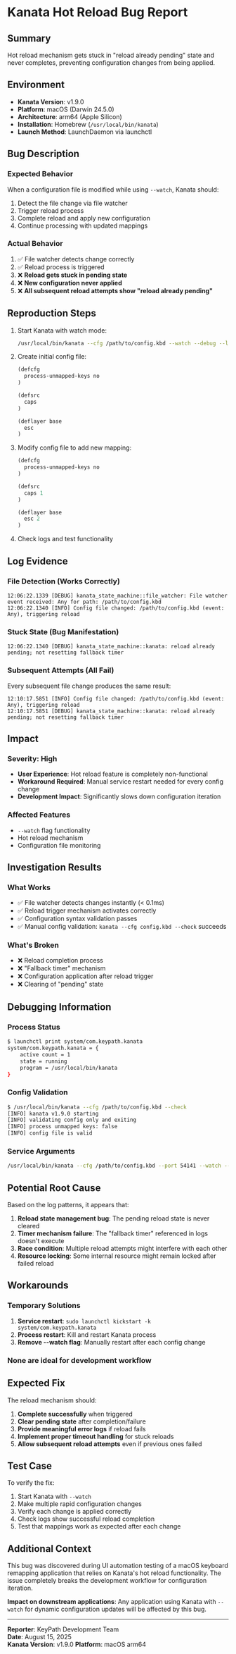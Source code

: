 # Kanata Hot Reload Bug Report

## Summary
Hot reload mechanism gets stuck in "reload already pending" state and never completes, preventing configuration changes from being applied.

## Environment
- **Kanata Version**: v1.9.0
- **Platform**: macOS (Darwin 24.5.0)
- **Architecture**: arm64 (Apple Silicon)
- **Installation**: Homebrew (`/usr/local/bin/kanata`)
- **Launch Method**: LaunchDaemon via launchctl

## Bug Description

### Expected Behavior
When a configuration file is modified while using `--watch`, Kanata should:
1. Detect the file change via file watcher
2. Trigger reload process
3. Complete reload and apply new configuration
4. Continue processing with updated mappings

### Actual Behavior  
1. ✅ File watcher detects change correctly
2. ✅ Reload process is triggered
3. ❌ **Reload gets stuck in pending state**
4. ❌ **New configuration never applied**
5. ❌ **All subsequent reload attempts show "reload already pending"**

## Reproduction Steps

1. Start Kanata with watch mode:
   ```bash
   /usr/local/bin/kanata --cfg /path/to/config.kbd --watch --debug --log-layer-changes
   ```

2. Create initial config file:
   ```lisp
   (defcfg
     process-unmapped-keys no
   )
   
   (defsrc
     caps
   )
   
   (deflayer base
     esc
   )
   ```

3. Modify config file to add new mapping:
   ```lisp
   (defcfg
     process-unmapped-keys no
   )
   
   (defsrc
     caps 1
   )
   
   (deflayer base
     esc 2
   )
   ```

4. Check logs and test functionality

## Log Evidence

### File Detection (Works Correctly)
```
12:06:22.1339 [DEBUG] kanata_state_machine::file_watcher: File watcher event received: Any for path: /path/to/config.kbd
12:06:22.1340 [INFO] Config file changed: /path/to/config.kbd (event: Any), triggering reload
```

### Stuck State (Bug Manifestation)  
```
12:06:22.1340 [DEBUG] kanata_state_machine::kanata: reload already pending; not resetting fallback timer
```

### Subsequent Attempts (All Fail)
Every subsequent file change produces the same result:
```
12:10:17.5851 [INFO] Config file changed: /path/to/config.kbd (event: Any), triggering reload
12:10:17.5851 [DEBUG] kanata_state_machine::kanata: reload already pending; not resetting fallback timer
```

## Impact

### Severity: High
- **User Experience**: Hot reload feature is completely non-functional
- **Workaround Required**: Manual service restart needed for every config change
- **Development Impact**: Significantly slows down configuration iteration

### Affected Features
- `--watch` flag functionality
- Hot reload mechanism
- Configuration file monitoring

## Investigation Results

### What Works
- ✅ File watcher detects changes instantly (< 0.1ms)
- ✅ Reload trigger mechanism activates correctly
- ✅ Configuration syntax validation passes
- ✅ Manual config validation: `kanata --cfg config.kbd --check` succeeds

### What's Broken
- ❌ Reload completion process
- ❌ "Fallback timer" mechanism  
- ❌ Configuration application after reload trigger
- ❌ Clearing of "pending" state

## Debugging Information

### Process Status
```bash
$ launchctl print system/com.keypath.kanata
system/com.keypath.kanata = {
    active count = 1
    state = running
    program = /usr/local/bin/kanata
}
```

### Config Validation
```bash
$ /usr/local/bin/kanata --cfg /path/to/config.kbd --check
[INFO] kanata v1.9.0 starting
[INFO] validating config only and exiting
[INFO] process unmapped keys: false
[INFO] config file is valid
```

### Service Arguments
```bash
/usr/local/bin/kanata --cfg /path/to/config.kbd --port 54141 --watch --debug --log-layer-changes
```

## Potential Root Cause

Based on the log patterns, it appears that:

1. **Reload state management bug**: The pending reload state is never cleared
2. **Timer mechanism failure**: The "fallback timer" referenced in logs doesn't execute
3. **Race condition**: Multiple reload attempts might interfere with each other
4. **Resource locking**: Some internal resource might remain locked after failed reload

## Workarounds

### Temporary Solutions
1. **Service restart**: `sudo launchctl kickstart -k system/com.keypath.kanata`
2. **Process restart**: Kill and restart Kanata process
3. **Remove --watch flag**: Manually restart after each config change

### None are ideal for development workflow

## Expected Fix

The reload mechanism should:
1. **Complete successfully** when triggered
2. **Clear pending state** after completion/failure
3. **Provide meaningful error logs** if reload fails
4. **Implement proper timeout handling** for stuck reloads
5. **Allow subsequent reload attempts** even if previous ones failed

## Test Case

To verify the fix:
1. Start Kanata with `--watch`
2. Make multiple rapid configuration changes
3. Verify each change is applied correctly
4. Check logs show successful reload completion
5. Test that mappings work as expected after each change

## Additional Context

This bug was discovered during UI automation testing of a macOS keyboard remapping application that relies on Kanata's hot reload functionality. The issue completely breaks the development workflow for configuration iteration.

**Impact on downstream applications**: Any application using Kanata with `--watch` for dynamic configuration updates will be affected by this bug.

---

**Reporter**: KeyPath Development Team  
**Date**: August 15, 2025  
**Kanata Version**: v1.9.0
**Platform**: macOS arm64